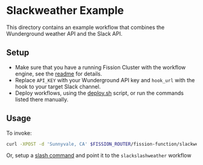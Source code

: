 # Slackweather Example
This directory contains an example workflow that combines the Wunderground weather API and the Slack API.

## Setup
- Make sure that you have a running Fission Cluster with the workflow engine, see the [readme](../../README.md) for details.
- Replace `API_KEY` with your Wunderground API key and `hook_url` with the hook to your target Slack channel.
- Deploy workflows, using the [deploy.sh](./deploy.sh) script, or run the commands listed there manually.

## Usage

To invoke:
```bash
curl -XPOST -d 'Sunnyvale, CA' $FISSION_ROUTER/fission-function/slackweather
```

Or, setup a [slash command](https://api.slack.com/slash-commands) and point it to the `slackslashweather` workflow
